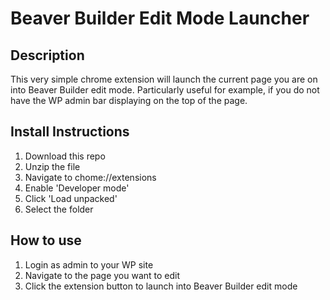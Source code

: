 # Beaver Builder Edit Mode Launcher

## Description
This very simple chrome extension will launch the current page you are on into Beaver Builder edit mode. Particularly useful for example, if you do not have the WP admin bar displaying on the top of the page.

## Install Instructions
1. Download this repo
2. Unzip the file
3. Navigate to chome://extensions
4. Enable 'Developer mode'
5. Click 'Load unpacked'
6. Select the folder

## How to use
1. Login as admin to your WP site
2. Navigate to the page you want to edit
3. Click the extension button to launch into Beaver Builder edit mode
